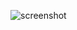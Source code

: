 ![screenshot](https://github.com/MCgit2024/CTFs-guide/assets/114428720/8862a09b-4472-41e7-9c25-1be1bb426aa5)

